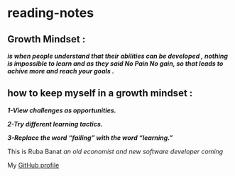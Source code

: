 # reading-notes

## Growth Mindset :
***is when people understand that their abilities can be developed , nothing is impossible to learn and as they said No Pain No gain, so that leads to achive more and reach your goals .***


 ## how to keep myself in a growth mindset :

 
***1-View challenges as opportunities.*** 

***2-Try different learning tactics.***
 
 ***3-Replace the word “failing” with the word “learning.”***
 
 This is Ruba Banat *an old economist and new software developer coming*
 
 My [GitHub profile](https://github.com/RubaBanat)
